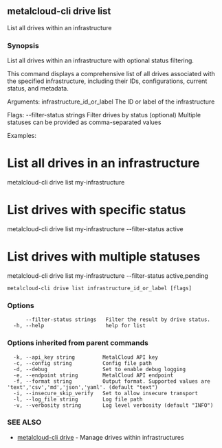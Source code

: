 ## metalcloud-cli drive list

List all drives within an infrastructure

### Synopsis

List all drives within an infrastructure with optional status filtering.

This command displays a comprehensive list of all drives associated with the specified infrastructure,
including their IDs, configurations, current status, and metadata.

Arguments:
  infrastructure_id_or_label    The ID or label of the infrastructure

Flags:
  --filter-status strings       Filter drives by status (optional)
                               Multiple statuses can be provided as comma-separated values

Examples:
  # List all drives in an infrastructure
  metalcloud-cli drive list my-infrastructure

  # List drives with specific status
  metalcloud-cli drive list my-infrastructure --filter-status active

  # List drives with multiple statuses
  metalcloud-cli drive list my-infrastructure --filter-status active,pending

```
metalcloud-cli drive list infrastructure_id_or_label [flags]
```

### Options

```
      --filter-status strings   Filter the result by drive status.
  -h, --help                    help for list
```

### Options inherited from parent commands

```
  -k, --api_key string         MetalCloud API key
  -c, --config string          Config file path
  -d, --debug                  Set to enable debug logging
  -e, --endpoint string        MetalCloud API endpoint
  -f, --format string          Output format. Supported values are 'text','csv','md','json','yaml'. (default "text")
  -i, --insecure_skip_verify   Set to allow insecure transport
  -l, --log_file string        Log file path
  -v, --verbosity string       Log level verbosity (default "INFO")
```

### SEE ALSO

* [metalcloud-cli drive](metalcloud-cli_drive.md)	 - Manage drives within infrastructures

